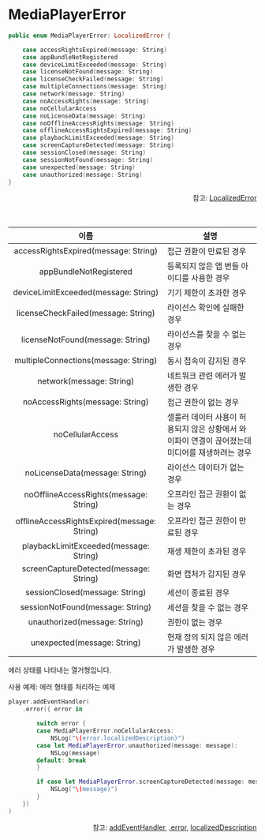 # MediaPlayerError

```swift
public enum MediaPlayerError: LocalizedError {

    case accessRightsExpired(message: String)
    case appBundleNotRegistered
    case deviceLimitExceeded(message: String)
    case licenseNotFound(message: String)
    case licenseCheckFailed(message: String)
    case multipleConnections(message: String)
    case network(message: String)
    case noAccessRights(message: String)
    case noCellularAccess
    case noLicenseData(message: String)
    case noOfflineAccessRights(message: String)
    case offlineAccessRightsExpired(message: String)
    case playbackLimitExceeded(message: String)
    case screenCaptureDetected(message: String)
    case sessionClosed(message: String)
    case sessionNotFound(message: String)
    case unexpected(message: String)
    case unauthorized(message: String)
}
```
<div align="right">
참고: <a href="https://developer.apple.com/documentation/foundation/localizederror">LocalizedError</a>
</div>
<br><br>

|이름|설명|
|:--:|--|
|accessRightsExpired(message: String)|접근 권환이 만료된 경우|
|appBundleNotRegistered|등록되지 않은 앱 번들 아이디를 사용한 경우|
|deviceLimitExceeded(message: String)|기기 제한이 초과한 경우|
|licenseCheckFailed(message: String)|라이선스 확인에 실패한 경우|
|licenseNotFound(message: String)|라이선스를 찾을 수 없는 경우|
|multipleConnections(message: String)|동시 접속이 감지된 경우|
|network(message: String)|네트워크 관련 에러가 발생한 경우|
|noAccessRights(message: String)|접근 권한이 없는 경우|
|noCellularAccess|셀룰러 데이터 사용이 허용되지 않은 상황에서 와이파이 연결이 끊어졌는데 미디어를 재생하려는 경우|
|noLicenseData(message: String)|라이선스 데이터가 없는 경우|
|noOfflineAccessRights(message: String)|오프라인 접근 권환이 없는 경우|
|offlineAccessRightsExpired(message: String)|오프라인 접근 권한이 만료된 경우|
|playbackLimitExceeded(message: String)|재생 제한이 초과된 경우|
|screenCaptureDetected(message: String)|화면 캡처가 감지된 경우|
|sessionClosed(message: String)|세션이 종료된 경우|
|sessionNotFound(message: String)|세션을 찾을 수 없는 경우|
|unauthorized(message: String)|권한이 없는 경우|
|unexpected(message: String)|현재 정의 되지 않은 에러가 발생한 경우|

에러 상태를 나타내는 열거형입니다.

사용 예제: 에러 형태를 처리하는 예제
```swift
player.addEventHandler(
    .error({ error in

        switch error {
        case MediaPlayerError.noCellularAccess:
            NSLog("\(error.localizedDescription)")
        case let MediaPlayerError.unauthorized(message: message):
            NSLog(message)
        default: break
        }

        if case let MediaPlayerError.screenCaptureDetected(message: message) = error {
            NSLog("\(message)")
        }
    })
)
```
<div align="right">
참고: <a href="../../class/media-player/details.md#addeventhandler_">addEventHandler</a>, 
<a href="../event-handlers/details.md#error">.error</a>, 
<a href="https://developer.apple.com/documentation/swift/error/localizeddescription">localizedDescription</a>
</div>
